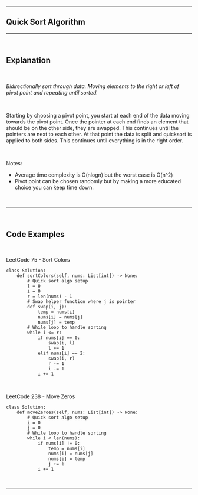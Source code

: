 <br />

---

## **Quick Sort Algorithm**

---

<br />

## Explanation

<br />

*Bidirectionally sort through data. Moving elements to the right or left of pivot point and repeating until sorted.*

<br />

Starting by choosing a pivot point, you start at each end of the data moving towards the pivot point. Once the pointer at each end finds an element that should be on the other side, they are swapped. This continues until the pointers are next to each other. At that point the data is split and quicksort is applied to both sides. This continues until everything is in the right order.

<br />

Notes:
- Average time complexity is O(nlogn) but the worst case is O(n^2)
- Pivot point can be chosen randomly but by making a more educated choice you can keep time down.

<br />

---

<br />

## Code Examples

<br />

LeetCode 75 - Sort Colors

```
class Solution:
    def sortColors(self, nums: List[int]) -> None:
        # Quick sort algo setup
        l = 0
        i = 0
        r = len(nums) - 1
        # Swap helper function where j is pointer
        def swap(i, j):
            temp = nums[i]
            nums[i] = nums[j]
            nums[j] = temp
        # While loop to handle sorting
        while i <= r:
            if nums[i] == 0:
                swap(i, l)
                l += 1
            elif nums[i] == 2:
                swap(i, r)
                r -= 1
                i -= 1
            i += 1
```

<br />

LeetCode 238 - Move Zeros

```
class Solution:
    def moveZeroes(self, nums: List[int]) -> None:
        # Quick sort algo setup
        i = 0
        j = 0
        # While loop to handle sorting
        while i < len(nums):
            if nums[i] != 0:
                temp = nums[i]
                nums[i] = nums[j]
                nums[j] = temp
                j += 1
            i += 1
```

<br />

---